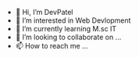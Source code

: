 - 👋 Hi, I’m DevPatel
- 👀 I’m interested in Web Devlopment
- 🌱 I’m currently learning M.sc IT
- 💞️ I’m looking to collaborate on ...
- 📫 How to reach me ...
